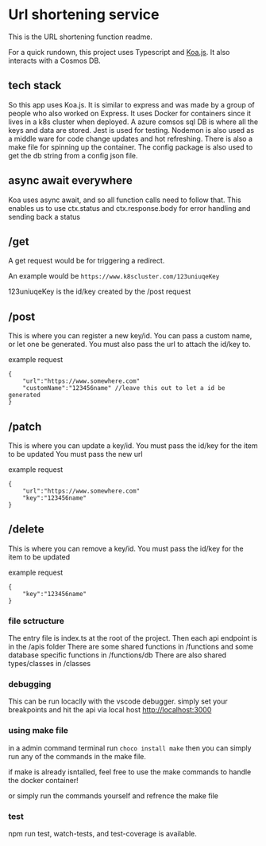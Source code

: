 # Url shortening service

This is the URL shortening function readme.

For a quick rundown, this project uses Typescript and [Koa.js](https://github.com/orgs/koajs/repositories?type=all). It also interacts with a Cosmos DB.

## tech stack

So this app uses Koa.js. It is similar to express and was made by a group of people who also worked on Express.
It uses Docker for containers since it lives in a k8s cluster when deployed.
A azure comsos sql DB is where all the keys and data are stored.
Jest is used for testing.
Nodemon is also used as a middle ware for code change updates and hot refreshing.
There is also a make file for spinning up the container.
The config package is also used to get the db string from a config json file.

## async await everywhere

Koa uses async await, and so all function calls need to follow that. This enables us to use ctx.status and ctx.response.body for error handling and sending back a status

## /get

A get request would be for triggering a redirect.

An example would be ```https://www.k8scluster.com/123uniuqeKey```

123uniuqeKey is the id/key created by the /post request

## /post

This is where you can register a new key/id. You can pass a custom name, or let one be generated.
You must also pass the url to attach the id/key to.

example request
```
{
    "url":"https://www.somewhere.com"
    "customName":"123456name" //leave this out to let a id be generated
}
```

## /patch

This is where you can update a key/id. 
You must pass the id/key for the item to be updated
You must pass the new url

example request
```
{
    "url":"https://www.somewhere.com"
    "key":"123456name"
}
```

## /delete

This is where you can remove a key/id. 
You must pass the id/key for the item to be updated

example request
```
{
    "key":"123456name"
}
```

### file sctructure

The entry file is index.ts at the root of the project. Then each api endpoint is in the /apis folder
There are some shared functions in /functions and some database specific functions in /functions/db
There are also shared types/classes in /classes

### debugging

This can be run locaclly with the vscode debugger. simply set your breakpoints and hit the api via local host
[http://localhost:3000](http://localhost:3000)

### using make file

in a admin command terminal run ```choco install make``` then you can simply run any of the commands in the make file.

if make is already isntalled, feel free to use the make commands to handle the docker container!

or simply run the commands yourself and refrence the make file

### test

npm run test, watch-tests, and test-coverage is available.
